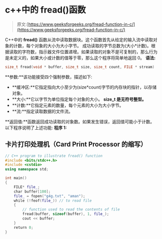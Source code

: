 # c++中的 fread()函数

> 原文:[https://www.geeksforgeeks.org/fread-function-in-c/](https://www.geeksforgeeks.org/fread-function-in-c/)

C++中的 **fread()** 函数从流中读取数据块。这个函数首先从给定的输入流中读取对象的计数，每个对象的大小为大小字节。
成功读取的字节总数为(大小*计数)。根据读取的字符数，指示器文件位置递增。如果读取的对象不是可复制的，那么行为是未定义的，如果大小或计数的值等于零，那么这个程序将简单地返回 0。
**语法:**

```cpp
size_t fread(void * buffer, size_t size, size_t count, FILE * stream)
```

**参数:**该功能接受四个强制参数，描述如下:

*   **缓冲区:**它指定指向大小至少为(size*count)字节的内存块的指针，以存储对象。
*   **大小:**它以字节为单位指定每个对象的大小。 **size_t 是无符号整型。**
*   **计数:**它指定元素的数量，每个元素的大小为大小字节。
*   **流:**指定读取数据的文件流。

**返回值:**函数返回成功读取的对象数。如果发生错误，返回值可能小于计数。
以下程序说明了上述功能:
**程序 1:**

## 卡片打印处理机（Card Print Processor 的缩写）

```cpp
// C++ program to illustrate fread() function
#include <bits/stdc++.h>
#include <cstdio>
using namespace std;

int main()
{
    FILE* file_;
    char buffer[100];
    file_ = fopen("g4g.txt", "aman");
    while (!feof(file_)) // to read file
    {
        // function used to read the contents of file
        fread(buffer, sizeof(buffer), 1, file_);
        cout << buffer;
    }
    return 0;
}
```